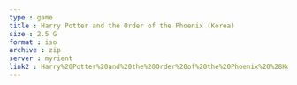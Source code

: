 ```yaml
---
type : game
title : Harry Potter and the Order of the Phoenix (Korea)
size : 2.5 G
format : iso
archive : zip
server : myrient
link2 : Harry%20Potter%20and%20the%20Order%20of%20the%20Phoenix%20%28Korea%29
---
```

